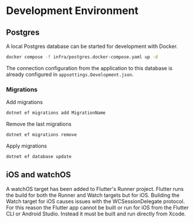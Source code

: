 # Development Environment

## Postgres

A local Postgres database can be started for development with Docker.

```sh
docker compose -f infra/postgres.docker-compose.yaml up -d
```

The connection configuration from the application to this database is already configured in `appsettings.Development.json`.

### Migrations

Add migrations

```sh
dotnet ef migrations add MigrationName
```

Remove the last migrations

```sh
dotnet ef migrations remove
```

Apply migrations

```sh
dotnet ef database update
```

## iOS and watchOS

A watchOS target has been added to Flutter's Runner project. Flutter runs the build for both the Runner and Watch targets but for iOS. Building the Watch target for iOS causes issues with the WCSessionDelegate protocol. For this reason the Flutter app cannot be built or run for iOS from the Flutter CLI or Android Studio. Instead it must be built and run directly from Xcode.